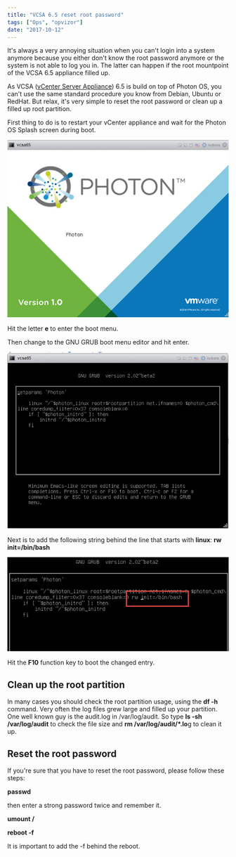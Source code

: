 ```yaml
---
title: "VCSA 6.5 reset root password"
tags: ["Ops", "opvizor"]
date: "2017-10-12"
---
```


It's always a very annoying situation when you can't login into a system anymore because you either don't know the root password anymore or the system is not able to log you in. The latter can happen if the root mountpoint of the VCSA 6.5 appliance filled up.

As VCSA ([vCenter Server Appliance](https://my.vmware.com/web/vmware/details?productId=614&downloadGroup=VC650)) 6.5 is build on top of Photon OS, you can't use the same standard procedure you know from Debian, Ubuntu or RedHat. But relax, it's very simple to reset the root password or clean up a filled up root partition.

First thing to do is to restart your vCenter appliance and wait for the Photon OS Splash screen during boot. 

![VCSA Splash Screen reset root password](/images/blog/splash.png)

Hit the letter **e** to enter the boot menu.

Then change to the GNU GRUB boot menu editor and hit enter.

![VCSA Grub menu](/images/blog/vcsa-grub.png)

Next is to add the following string behind the line that starts with **linux**: **rw init=/bin/bash**

![boot line to vcsa root reset password](/images/blog/vcsa-grub2.png)

Hit the **F10** function key to boot the changed entry.

## Clean up the root partition

In many cases you should check the root partition usage, using the **df -h** command. Very often the log files grew large and filled up your partition. One well known guy is the audit.log in /var/log/audit. So type **ls -sh /var/log/audit** to check the file size and **rm /var/log/audit/\*.lo**g to clean it up.

## Reset the root password

If you're sure that you have to reset the root password, please follow these steps:

**passwd** 

then enter a strong password twice and remember it.

**umount /**

**reboot -f**

It is important to add the -f behind the reboot.
